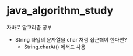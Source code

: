 # java_algorithm_study
자바로 알고리즘 공부


- String 타입의 문자열을 char 처럼 접근해야 한다면?
  - String.charAt() 메서드 사용
